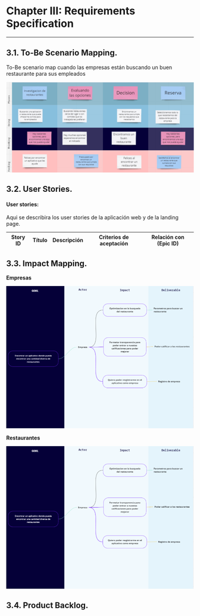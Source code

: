 # Chapter III: Requirements Specification
----
## 3.1. To-Be Scenario Mapping.
To-Be scenario map cuando las empresas están buscando un buen restaurante para sus empleados

![To-be-business](/assets/To-Be-Scenario.png)

## 3.2. User Stories.


#### User stories: 
Aqui se describira los user stories de la aplicación web y de la landing page.

| Story ID | Título | Descripción | Criterios de aceptación | Relación con (Epic ID)  |
|-----------|-----------|-----------|-----------|-----------|



## 3.3. Impact Mapping.
**Empresas**

![Impact-map-business](/assets/Impact-map-empresas.png)

**Restaurantes**

![Impact-map-business](/assets/Impact-map-empresas.png)
## 3.4. Product Backlog.

